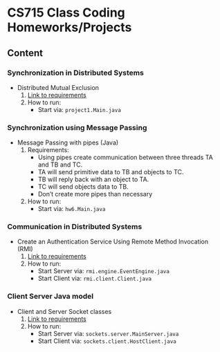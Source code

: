 # **CS715 Class Coding Homeworks/Projects** #

## **Content** ##
### Synchronization in Distributed Systems 
* Distributed Mutual Exclusion 
    1. [Link to requirements](raw/master/CS715/project1.pdf)
    2. How to run: 
        + Start via: `project1.Main.java`

### Synchronization using Message Passing ###
* Message Passing with pipes (Java)
    1. Requirements:
        + Using pipes create communication between three threads TA and TB and TC.
        + TA will send primitive data to TB and objects to TC. 
        + TB will reply back with an object to TA. 
        + TC will send objects data to TB.
        + Don’t create more pipes than necessary
    2. How to run: 
        + Start via: `hw6.Main.java`

### Communication in Distributed Systems 
* Create an Authentication Service Using Remote Method Invocation (RMI) 
    1. [Link to requirements](raw/master/CS715/RMI.pdf)
    2. How to run: 
        + Start Server via: `rmi.engine.EventEngine.java`
        + Start Client via: `rmi.client.Client.java`
         
### Client Server Java model
* Client and Server Socket classes 
    1. [Link to requirements](raw/master/CS715/project2.pdf)
    2. How to run: 
        + Start Server via: `sockets.server.MainServer.java`
        + Start Client via: `sockets.client.HostClient.java`